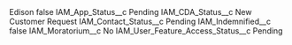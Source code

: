 <?xml version="1.0" encoding="UTF-8"?>
<CustomMetadata xmlns="http://soap.sforce.com/2006/04/metadata" xmlns:xsi="http://www.w3.org/2001/XMLSchema-instance" xmlns:xsd="http://www.w3.org/2001/XMLSchema">
    <label>Edison</label>
    <protected>false</protected>
    <values>
        <field>IAM_App_Status__c</field>
        <value xsi:type="xsd:string">Pending</value>
    </values>
    <values>
        <field>IAM_CDA_Status__c</field>
        <value xsi:type="xsd:string">New Customer Request</value>
    </values>
    <values>
        <field>IAM_Contact_Status__c</field>
        <value xsi:type="xsd:string">Pending</value>
    </values>
    <values>
        <field>IAM_Indemnified__c</field>
        <value xsi:type="xsd:boolean">false</value>
    </values>
    <values>
        <field>IAM_Moratorium__c</field>
        <value xsi:type="xsd:string">No</value>
    </values>
    <values>
        <field>IAM_User_Feature_Access_Status__c</field>
        <value xsi:type="xsd:string">Pending</value>
    </values>
</CustomMetadata>
